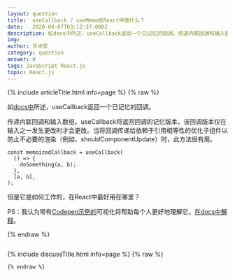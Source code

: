 ```yaml
---
layout: question
title:  useCallback / useMemo在React中做什么？
date:   2020-04-07T03:12:37.000Z
description: 如docs中所述，useCallback返回一个已记忆的回调。传递内联回调和输入数组。useCallback将返回回调的记忆版本，该回调版本仅在输入之...
img: 
author: 乐米亚
category: question
answer: 0
tags: JavaScript React.js
topic: React.js
---
```

<div class="article-root">
  <div class="article">
    {% include articleTitle.html info=page %}
    {% raw %}
    <div class="article-content"><p><font style="vertical-align: inherit;"><font style="vertical-align: inherit;">如</font></font><a href="https://reactjs.org/docs/hooks-reference.html#usecallback" rel="noreferrer"><font style="vertical-align: inherit;"><font style="vertical-align: inherit;">docs中</font></font></a><font style="vertical-align: inherit;"><font style="vertical-align: inherit;">所述</font><font style="vertical-align: inherit;">，useCallback返回一个已记忆的回调。</font></font></p>

<p><font style="vertical-align: inherit;"><font style="vertical-align: inherit;">传递内联回调和输入数组。</font><font style="vertical-align: inherit;">useCallback将返回回调的记忆版本，该回调版本仅在输入之一发生更改时才会更改。</font><font style="vertical-align: inherit;">当将回调传递给依赖于引用相等性的优化子组件以防止不必要的渲染（例如，shouldComponentUpdate）时，此方法很有用。</font></font></p>

<pre><code>const memoizedCallback = useCallback(<font></font>
  () =&gt; {<font></font>
    doSomething(a, b);<font></font>
  },<font></font>
  [a, b],<font></font>
);<font></font>
</code></pre>

<p><font style="vertical-align: inherit;"><font style="vertical-align: inherit;">但是它是如何工作的，在React中最好用在哪里？ </font></font></p>

<p><font style="vertical-align: inherit;"><font style="vertical-align: inherit;">PS：我认为带有</font></font><a href="https://codesandbox.io/s/q87kznyp69" rel="noreferrer"><font style="vertical-align: inherit;"><font style="vertical-align: inherit;">Codepen示例的</font></font></a><font style="vertical-align: inherit;"><font style="vertical-align: inherit;">可视化</font><font style="vertical-align: inherit;">将帮助每个人更好地理解它。</font></font><a href="https://usehooks.com/useMemo/" rel="noreferrer"><font style="vertical-align: inherit;"><font style="vertical-align: inherit;">在docs中解释</font></font></a><font style="vertical-align: inherit;"><font style="vertical-align: inherit;">。</font></font></p></div>
    {% endraw %}
  </div>
  <p style="height: 0;width:0;overflow: hidden;"> 第4039篇《useCallback / useMemo在React中做什么？》来自Winter(https://github.com/aiyld/aiyld.github.io)的站点</p>
  <div class="discuss-wrapper">
    {% include discussTitle.html info=page %}
    {% raw %}
    
    {% endraw %}
  </div>
<div>

